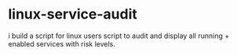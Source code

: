 # linux-service-audit
i build a script for linux users script to audit and display all running + enabled services with risk levels.
